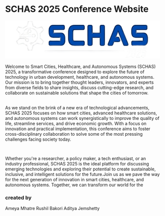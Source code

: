 #  SCHAS 2025 Conference Website
![SCHAS 2025 Logo](./Photo/SCHAS__1_-removebg-preview.png)
<p>Welcome to Smart Cities, Healthcare, and Autonomous Systems (SCHAS) 2025, a transformative conference designed
        to explore the future of technology in urban development, healthcare, and autonomous systems. Our mission is to
        bring together thought leaders, innovators, and experts from diverse fields to share insights, discuss
        cutting-edge research, and collaborate on sustainable solutions that shape the cities of tomorrow.</p>
        <p>
          <br>
        As we stand on
        the brink of a new era of technological advancements, SCHAS 2025 focuses on how smart cities, advanced
        healthcare solutions, and autonomous systems can work synergistically to improve the quality of life, streamline
        services, and drive economic growth. With a focus on innovation and practical implementation, this conference
        aims to foster cross-disciplinary collaboration to solve some of the most pressing challenges facing society
        today.</p>
        <br>
         <p>Whether you're a researcher, a policy maker, a tech enthusiast, or an industry professional, SCHAS 2025 is
        the ideal platform for discussing emerging technologies and exploring their potential to create sustainable,
        inclusive, and intelligent solutions for the future.Join us as we pave the way for the next generation of
        innovation in smart cities, healthcare, and autonomous systems. Together, we can transform our world for the

<!-- 
## Technical Details
### Technologies Used -->

<!-- ### Key Features

- **Responsive Design**: The website is fully responsive and works on all devices.
- **Navigation**: Easy navigation with dropdown menus for different sections.
- **Hero Section**: A visually appealing hero section with background images and text.
- **Important Dates**: A section highlighting important dates for the conference.
- **About Section**: Information about the conference and the organizer.
- **Committee Pages**: Dedicated pages for different committees involved in the conference.
- **Paper Submission**: Information and guidelines for paper submission.
- **Registration**: Details about registration fees and process.
- **Footer**: Contact information and social media links. -->

### created by  
Ameya Mhatre
Rushil Bakori 
Aditya Jemshetty
